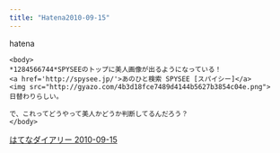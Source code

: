 ```yaml
---
title: "Hatena2010-09-15"
---
```


hatena

```
<body>
*1284566744*SPYSEEのトップに美人画像が出るようになっている！
<a href='http://spysee.jp/'>あのひと検索 SPYSEE [スパイシー]</a>
<img src="http://gyazo.com/4b3d18fce7489d4144b5627b3854c04e.png">
日替わりらしい。

で、これってどうやって美人かどうか判断してるんだろう？
</body>
```


[はてなダイアリー 2010-09-15](https://nishiohirokazu.hatenadiary.org/archive/2010/09/15)